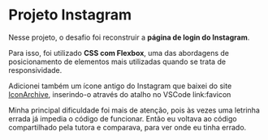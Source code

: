 # Projeto Instagram

Nesse projeto, o desafio foi reconstruir a **página de login do Instagram**.

Para isso, foi utilizado **CSS com Flexbox**, uma das abordagens de posicionamento de elementos mais utilizadas quando se trata de responsividade.

Adicionei também um ícone antigo do Instagram que baixei do site [IconArchive](https://iconarchive.com/), inserindo-o através do atalho no VSCode link:favicon

Minha principal dificuldade foi mais de atenção, pois às vezes uma letrinha errada já impedia o código de funcionar. Então eu voltava ao código compartilhado pela tutora e comparava, para ver onde eu tinha errado.
